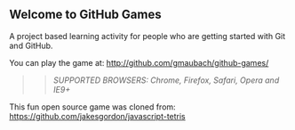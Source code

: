 ## Welcome to GitHub Games

A project based learning activity for people who are getting started with Git and GitHub.

You can play the game at: http://github.com/gmaubach/github-games/

>> _*SUPPORTED BROWSERS*: Chrome, Firefox, Safari, Opera and IE9+_

This fun open source game was cloned from: https://github.com/jakesgordon/javascript-tetris
